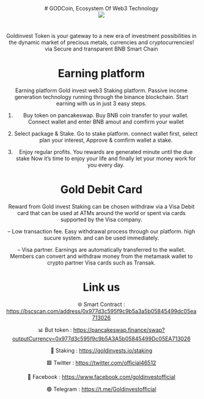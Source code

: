 <center># GODCoin, Ecosystem Of Web3 Technology<center>

<div align="center"><img src="https://godholding.net/page3/wp-content/uploads/2024/06/logo400x400.fw_-1.png)" /><br />
</div>
<div align="center">
  <h1>
</div>
Goldinvest Token is your gateway to a new era of investment possibilities in the dynamic market of precious metals, currencies and cryptocurrencies! via Secure and transparent BNB Smart Chain

# Earning platform


Earning platform
Gold invest web3 Staking platform. Passive income generation technology running through the binance blockchain. Start earning with us in just 3 easy steps.

1. Buy token on pancakeswap. Buy BNB coin transfer to your wallet. Connect wallet and enter BNB amout and comfirm your wallet

2. Select package & Stake. Go to stake platform. connect wallet first, select plan your interest, Approve & comfirm wallet a stake.

3. Enjoy regular profits. You rewards are generated minute until the due stake Now it’s time to enjoy your life and finally let your money work for you every day.

# Gold Debit Card
Reward from Gold invest Staking can be chosen withdraw via a Visa Debit card that can be used at ATMs around the world or spent via cards
supported by the Visa company.

– Low transaction fee. Easy withdrawal process through our platform. high sucure system. and can be used immediately.

– Visa partner. Earnings are automatically transferred to the wallet. Members can convert and withdraw money from the metamask wallet to crypto partner Visa cards such as Transak.

# Link us

🌐 Smart Contract : https://bscscan.com/address/0x977d3c595f9c9b5a3a5b05845499dc05ea713026

📊 But token : https://pancakeswap.finance/swap?outputCurrency=0x977d3c595f9c9b5A3A5b05845499Dc05EA713026

🔰 Staking : https://goldinvests.io/staking

🟩 Twitter : https://twitter.com/official46512

🚮 Facebook : https://www.facebook.com/goldinvestofficial

🟢 Telegram : https://t.me/Goldinvestofficial

